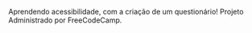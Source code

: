 Aprendendo  acessibilidade, com a criação de um questionário! Projeto Administrado por FreeCodeCamp.

